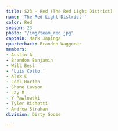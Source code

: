 ```yaml
---
title: S23 - Red (The Red Light District)
name: 'The Red Light District '
color: Red
season: 23
photo: "/img/team_red.jpg"
captain: Mark Japinga
quarterback: Brandon Waggoner
members:
- Austin A
- Brandon Benjamin
- Will Besl
- 'Luis Cotto '
- Alex E
- Joel Horton
- Shane Lawson
- Jay M
- Y Pawlowski
- Tyler Richetti
- Andrew Strahan
division: Dirty Goose

---
```

